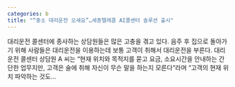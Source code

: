 ```yaml
---
categories: b
title: "“중소 대리운전 오세요”…세종텔레콤 AI콜센터 솔루션 출시"
---
```

 대리운전 콜센터에 종사하는 상담원들은 많은 고충을 겪고 있다. 음주 후 집으로 돌아가기 위해 사람들은 대리운전을 이용하는데 보통 고객이 취해서 대리운전을 부른다. 대리운전 콜센터 상담원 A 씨는 “현재 위치와 목적지를 묻고 요금, 소요시간을 안내하는 간단한 업무지만, 고객은 술에 취해 자신이 무슨 말을 하는지 모른다“라며 “고객의 현재 위치 파악하는 것도...